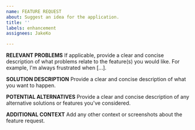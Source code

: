 ```yaml
---
name: FEATURE REQUEST
about: Suggest an idea for the application.
title: ''
labels: enhancement
assignees: JakeKo

---
```


**RELEVANT PROBLEMS**
If applicable, provide a clear and concise description of what problems relate to the feature(s) you would like. For example, I'm always frustrated when [...].

**SOLUTION DESCRIPTION**
Provide a clear and concise description of what you want to happen.

**POTENTIAL ALTERNATIVES**
Provide a clear and concise description of any alternative solutions or features you've considered.

**ADDITIONAL CONTEXT**
Add any other context or screenshots about the feature request.
